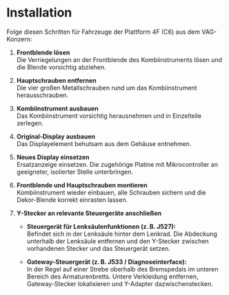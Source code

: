 # Installation

Folge diesen Schritten für Fahrzeuge der Plattform 4F (C6) aus dem VAG-Konzern:

1. **Frontblende lösen**  
   Die Verriegelungen an der Frontblende des Kombiinstruments lösen und die Blende vorsichtig abziehen.

2. **Hauptschrauben entfernen**  
   Die vier großen Metallschrauben rund um das Kombiinstrument herausschrauben.

3. **Kombiinstrument ausbauen**  
   Das Kombiinstrument vorsichtig herausnehmen und in Einzelteile zerlegen.

4. **Original-Display ausbauen**  
   Das Displayelement behutsam aus dem Gehäuse entnehmen.

5. **Neues Display einsetzen**  
   Ersatzanzeige einsetzen. Die zugehörige Platine mit Mikrocontroller an geeigneter, isolierter Stelle unterbringen.

6. **Frontblende und Hauptschrauben montieren**  
   Kombiinstrument wieder einbauen, alle Schrauben sichern und die Dekor-Blende korrekt einrasten lassen.

7. **Y-Stecker an relevante Steuergeräte anschließen**  
   - **Steuergerät für Lenksäulenfunktionen (z. B. J527):**  
     Befindet sich in der Lenksäule hinter dem Lenkrad. Die Abdeckung unterhalb der Lenksäule entfernen und den Y-Stecker zwischen vorhandenen Stecker und das Steuergerät setzen.
     
   - **Gateway-Steuergerät (z. B. J533 / Diagnoseinterface):**  
     In der Regel auf einer Strebe oberhalb des Bremspedals im unteren Bereich des Armaturenbretts. Untere Verkleidung entfernen, Gateway-Stecker lokalisieren und Y-Adapter dazwischenstecken.
